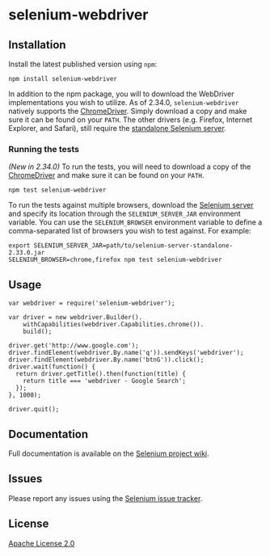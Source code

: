 # selenium-webdriver

## Installation

Install the latest published version using `npm`:

    npm install selenium-webdriver

In addition to the npm package, you will to download the WebDriver
implementations you wish to utilize. As of 2.34.0, `selenium-webdriver`
natively supports the [ChromeDriver](https://code.google.com/p/chromedriver/downloads/list).
Simply download a copy and make sure it can be found on your `PATH`. The other
drivers (e.g. Firefox, Internet Explorer, and Safari), still require the
[standalone Selenium server](https://code.google.com/p/selenium/downloads/list).

### Running the tests

_(New in 2.34.0)_ To run the tests, you will need to download a copy of the
[ChromeDriver](https://code.google.com/p/chromedriver/downloads/list) and make
sure it can be found on your `PATH`.

    npm test selenium-webdriver

To run the tests against multiple browsers, download the
[Selenium server](https://code.google.com/p/selenium/downloads/list) and
specify its location through the `SELENIUM_SERVER_JAR` environment variable.
You can use the `SELENIUM_BROWSER` environment variable to define a
comma-separated list of browsers you wish to test against. For example:

    export SELENIUM_SERVER_JAR=path/to/selenium-server-standalone-2.33.0.jar
    SELENIUM_BROWSER=chrome,firefox npm test selenium-webdriver

## Usage


    var webdriver = require('selenium-webdriver');

    var driver = new webdriver.Builder().
        withCapabilities(webdriver.Capabilities.chrome()).
        build();

    driver.get('http://www.google.com');
    driver.findElement(webdriver.By.name('q')).sendKeys('webdriver');
    driver.findElement(webdriver.By.name('btnG')).click();
    driver.wait(function() {
      return driver.getTitle().then(function(title) {
        return title === 'webdriver - Google Search';
      });
    }, 1000);

    driver.quit();

## Documentation

Full documentation is available on the [Selenium project wiki](http://code.google.com/p/selenium/wiki/WebDriverJs "User guide").

## Issues

Please report any issues using the [Selenium issue tracker](https://code.google.com/p/selenium/issues/list).

## License

[Apache License 2.0](http://www.apache.org/licenses/LICENSE-2.0 "Apache 2")
